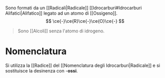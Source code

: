 Sono formati da un [[Radicali|Radicale]] [[Idrocarburi#Idrocarburi Alifatici|Alifatico]] legato ad un atomo di [[Ossigeno]].
$$
\ce{-}\ce{R}\ce{-}\ce{O}\ce{-}
$$

>Sono [[Alcoli]] senza l'atomo di idrogeno.
# Nomenclatura
Si utilizza la [[Radice]] del [[Nomenclatura degli Idrocarburi|Radicale]] e si sostituisce la desinenza con -**ossi**.